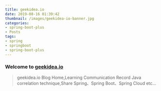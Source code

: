 ```yaml
---
title: geekidea.io
date: 2019-08-16 01:39:42
thumbnail: /images/geekidea-io-banner.jpg
categories:
- spring-boot-plus
- Posts
tags:
- spring
- springboot
- spring-boot-plus
---
```


### Welcome to [geekidea.io](https://geekidea.io)

> geekidea.io Blog Home,Learning Communication Record Java correlation technique,Share Spring、Spring Boot、Spring Cloud etc...

